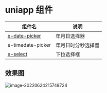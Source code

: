 # uniapp 组件

| 组件名                                                    | 说明               |
| --------------------------------------------------------- | ------------------ |
| [e-date-picker](https://ext.dcloud.net.cn/plugin?id=8362) | 年月日选择器       |
| e-timedate-picker                                         | 年月日时分秒选择器 |
| [e-select](https://ext.dcloud.net.cn/plugin?id=8347)      | 下拉选择框         |

## 效果图

![image-20220624215748724](https://github.com/zqy233/uniapp-components/blob/master/e-date-picker/%E6%95%88%E6%9E%9C%E5%9B%BE1.png)


